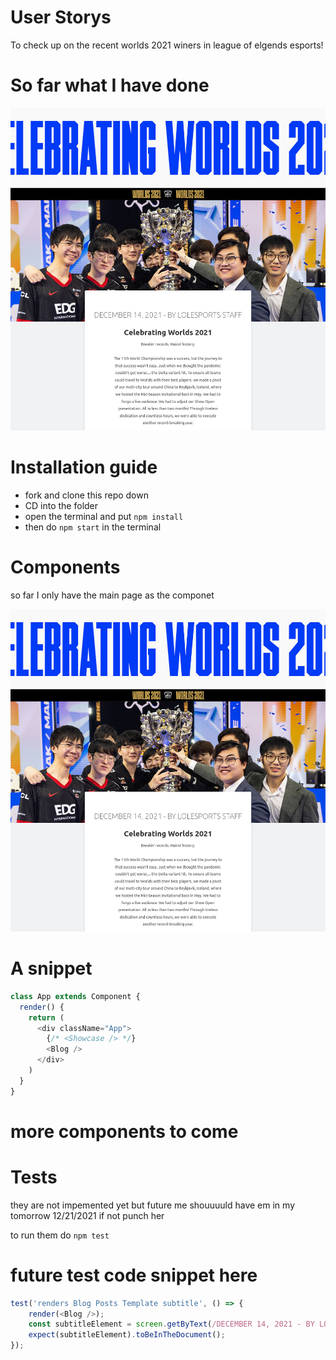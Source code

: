 # User Storys
To check up on the recent worlds 2021 winers in league of elgends esports!

# So far what I have done
![image](webpagesnippet.png)

# Installation guide
- fork and clone this repo down
- CD into the folder 
- open the terminal and put ``` npm install ```
- then do ``` npm start ``` in the terminal

# Components

so far I only have the main page as the componet 

![image](webpagesnippet.png)

# A snippet

``` js
class App extends Component {
  render() {
    return (
      <div className="App">
        {/* <Showcase /> */}
        <Blog />
      </div>
    )
  }
}

``` 

# more components to come

# Tests

they are not impemented yet but future me shouuuuld have em in my tomorrow 12/21/2021 if not punch her

to run them do ``` npm test ```

# future test code snippet here

```js
test('renders Blog Posts Template subtitle', () => {
    render(<Blog />);
    const subtitleElement = screen.getByText(/DECEMBER 14, 2021 - BY LOLESPORTS STAFF/i);
    expect(subtitleElement).toBeInTheDocument();
});
```